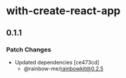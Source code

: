 # with-create-react-app

## 0.1.1
### Patch Changes

- Updated dependencies [ce473cd]
  - @rainbow-me/rainbowkit@0.2.5
